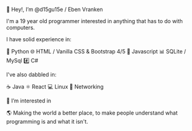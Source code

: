 👋 Hey!, I’m @d15gu15e / Eben Vranken

I'm a 19 year old programmer interested in anything that has to do
with computers. 

I have solid experience in:

🐍 Python
🌐 HTML / Vanilla CSS & Bootstrap 4/5 
📜 Javascript
📊 SQLite / MySql
#️⃣ C#

I've also dabbled in:

☕ Java
⚛️ React
💻 Linux
📶 Networking

👀 I’m interested in 
 
🌎 Making the world a better place, to make people understand what programming is
 and what it isn't.
